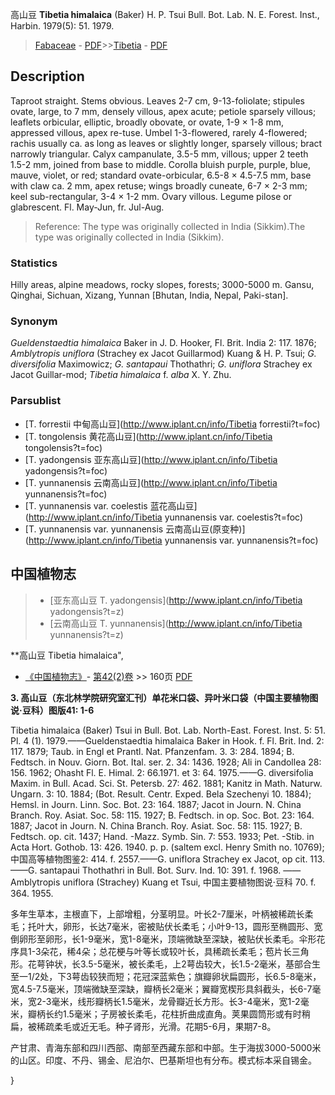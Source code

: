高山豆 **Tibetia himalaica** (Baker) H. P. Tsui Bull. Bot. Lab. N. E. Forest. Inst., Harbin. 1979(5): 51. 1979.

> [Fabaceae](http://www.iplant.cn/info/Fabaceae?t=foc) - [PDF](http://www.iplant.cn/foc/pdf/Fabaceae.pdf)>>[Tibetia](http://www.iplant.cn/info/Tibetia?t=foc) - [PDF](http://www.iplant.cn/foc/pdf/Tibetia.pdf)

## Description

Taproot straight. Stems obvious. Leaves 2-7 cm, 9-13-foliolate; stipules ovate, large, to 7 mm, densely villous, apex acute; petiole sparsely villous; leaflets orbicular, elliptic, broadly obovate, or ovate, 1-9 × 1-8 mm, appressed villous, apex re-tuse. Umbel 1-3-flowered, rarely 4-flowered; rachis usually ca. as long as leaves or slightly longer, sparsely villous; bract narrowly triangular. Calyx campanulate, 3.5-5 mm, villous; upper 2 teeth 1.5-2 mm, joined from base to middle. Corolla bluish purple, purple, blue, mauve, violet, or red; standard ovate-orbicular, 6.5-8 × 4.5-7.5 mm, base with claw ca. 2 mm, apex retuse; wings broadly cuneate, 6-7 × 2-3 mm; keel sub-rectangular, 3-4 × 1-2 mm. Ovary villous. Legume pilose or glabrescent. Fl. May-Jun, fr. Jul-Aug.


> Reference: 
> The type was originally collected in India (Sikkim).The type was originally collected in India (Sikkim).

### Statistics
Hilly areas, alpine meadows, rocky slopes, forests; 3000-5000 m. Gansu, Qinghai, Sichuan, Xizang, Yunnan [Bhutan, India, Nepal, Paki-stan].

### Synonym
*Gueldenstaedtia himalaica* Baker in J. D. Hooker, Fl. Brit. India 2: 117. 1876; *Amblytropis uniflora* (Strachey ex Jacot Guillarmod) Kuang & H. P. Tsui; *G. diversifolia* Maximowicz; *G. santapaui* Thothathri; *G. uniflora* Strachey ex Jacot Guillar-mod; *Tibetia himalaica* f. *alba* X. Y. Zhu.

### Parsublist

* [T.  forrestii  中甸高山豆](http://www.iplant.cn/info/Tibetia forrestii?t=foc)
* [T.  tongolensis  黄花高山豆](http://www.iplant.cn/info/Tibetia tongolensis?t=foc)
* [T.  yadongensis  亚东高山豆](http://www.iplant.cn/info/Tibetia yadongensis?t=foc)
* [T.  yunnanensis  云南高山豆](http://www.iplant.cn/info/Tibetia yunnanensis?t=foc)
* [T.  yunnanensis var. coelestis  蓝花高山豆](http://www.iplant.cn/info/Tibetia yunnanensis var. coelestis?t=foc)
* [T.  yunnanensis var. yunnanensis  云南高山豆(原变种)](http://www.iplant.cn/info/Tibetia yunnanensis var. yunnanensis?t=foc)

## 中国植物志

> * [亚东高山豆  T.  yadongensis](http://www.iplant.cn/info/Tibetia yadongensis?t=z)
> * [云南高山豆  T.  yunnanensis](http://www.iplant.cn/info/Tibetia yunnanensis?t=z)


**高山豆 Tibetia himalaica",

* [《中国植物志》](http://www.iplant.cn/frps)- [第42(2)卷](http://www.iplant.cn/frps/vol/42(2)) >> 160页 [PDF](http://www.iplant.cn/frps/pdf/42(2)/160.PDF)


**3. 高山豆（东北林学院研究室汇刊）单花米口袋、异叶米口袋（中国主要植物图说·豆科）图版41: 1-6**

Tibetia himalaica (Baker) Tsui in Bull. Bot. Lab. North-East. Forest. Inst. 5: 51. Pl. 4 (1). 1979.——Gueldenstaedtia himalaica Baker in Hook. f. Fl. Brit. Ind. 2: 117. 1879; Taub. in Engl et Prantl. Nat. Pfanzenfam. 3. 3: 284. 1894; B. Fedtsch. in Nouv. Giorn. Bot. Ital. ser. 2. 34: 1436. 1928; Ali in Candollea 28: 156. 1962; Ohasht Fl. E. Himal. 2: 66.1971. et 3: 64. 1975.——G. diversifolia Maxim. in Bull. Acad. Sci. St. Petersb. 27: 462. 1881; Kanitz in Math. Naturw. Ungarn. 3: 10. 1884; (Bot. Result. Centr. Exped. Bela Szechenyi 10. 1884); Hemsl. in Journ. Linn. Soc. Bot. 23: 164. 1887; Jacot in Journ. N. China Branch. Roy. Asiat. Soc. 58: 115. 1927; B. Fedtsch. in op. Soc. Bot. 23: 164. 1887; Jacot in Journ. N. China Branch. Roy. Asiat. Soc. 58: 115. 1927; B. Fedtsch. op. cit. 1437; Hand. -Mazz. Symb. Sin. 7: 553. 1933; Pet. -Stib. in Acta Hort. Gothob. 13: 426. 1940. p. p. (saltem excl. Henry Smith no. 10769); 中国高等植物图鉴2: 414. f. 2557.——G. uniflora Strachey ex Jacot, op cit. 113. ——G. santapaui Thothathri in Bull. Bot. Surv. Ind. 10: 391. f. 1968. ——Amblytropis uniflora (Strachey) Kuang et Tsui, 中国主要植物图说·豆科 70. f. 364. 1955.

多年生草本，主根直下，上部增粗，分茎明显。叶长2-7厘米，叶柄被稀疏长柔毛；托叶大，卵形，长达7毫米，密被贴伏长柔毛；小叶9-13，圆形至椭圆形、宽倒卵形至卵形，长1-9毫米，宽1-8毫米，顶端微缺至深缺，被贴伏长柔毛。伞形花序具1-3朵花，稀4朵；总花梗与叶等长或较叶长，具稀疏长柔毛；苞片长三角形。花萼钟状，长3.5-5毫米，被长柔毛，上2萼齿较大，长1.5-2毫米，基部合生至一1/2处，下3萼齿较狭而短；花冠深蓝紫色；旗瓣卵状扁圆形，长6.5-8毫米，宽4.5-7.5毫米，顶端微缺至深缺，瓣柄长2毫米；翼瓣宽楔形具斜截头，长6-7毫米，宽2-3毫米，线形瓣柄长1.5毫米，龙骨瓣近长方形。长3-4毫米，宽1-2毫米，瓣柄长约1.5毫米；子房被长柔毛，花柱折曲成直角。荚果圆筒形或有时稍扁，被稀疏柔毛或近无毛。种子肾形，光滑。花期5-6月，果期7-8。

产甘肃、青海东部和四川西部、南部至西藏东部和中部。生于海拔3000-5000米的山区。印度、不丹、锡金、尼泊尔、巴基斯坦也有分布。模式标本采自锡金。

}